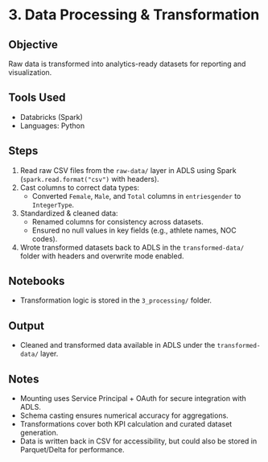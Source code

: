 # 3. Data Processing & Transformation

## Objective  
Raw data is transformed into analytics-ready datasets for reporting and visualization.  

## Tools Used  
- Databricks (Spark) 
- Languages: Python 

## Steps  
1. Read raw CSV files from the `raw-data/` layer in ADLS using Spark (`spark.read.format("csv")` with headers).  
2. Cast columns to correct data types:  
   - Converted `Female`, `Male`, and `Total` columns in `entriesgender` to `IntegerType`.  
3. Standardized & cleaned data:  
   - Renamed columns for consistency across datasets.  
   - Ensured no null values in key fields (e.g., athlete names, NOC codes).  
4. Wrote transformed datasets back to ADLS in the `transformed-data/` folder with headers and overwrite mode enabled.  


## Notebooks  
- Transformation logic is stored in the `3_processing/` folder.  

## Output  
- Cleaned and transformed data available in ADLS under the `transformed-data/` layer.

## Notes
- Mounting uses Service Principal + OAuth for secure integration with ADLS.  
- Schema casting ensures numerical accuracy for aggregations.  
- Transformations cover both KPI calculation and curated dataset generation.  
- Data is written back in CSV for accessibility, but could also be stored in Parquet/Delta for performance.  


